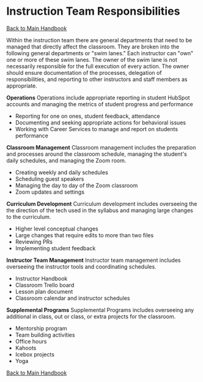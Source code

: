 # Instruction Team Responsibilities
[ Back to Main Handbook ](./README.md)

Within the instruction team there are general departments that need to be managed that directly affect the classroom. They are broken into the following general departments or "swim lanes." Each instructor can "own" one or more of these swim lanes. The owner of the swim lane is not necessarily responsible for the full execution of every action. The owner should ensure documentation of the processes, delegation of responsibilities, and reporting to other instructors and staff members as appropriate.

**Operations**
Operations include appropriate reporting in student HubSpot accounts and managing the metrics of student progress and performance
- Reporting for one on ones, student feedback, attendance
- Documenting and seeking appropriate actions for behavioral issues
- Working with Career Services to manage and report on students performance

**Classroom Management**
Classroom management includes the preparation and processes around the classroom schedule, managing the student's daily schedules, and managing the Zoom room.
- Creating weekly and daily schedules
- Scheduling guest speakers
- Managing the day to day of the Zoom classroom
- Zoom updates and settings

**Curriculum Development**
Curriculum development includes overseeing the the direction of the tech used in the syllabus and managing large changes to the curriculum.
 - Higher level conceptual changes
 - Large changes that require edits to more than two files
 - Reviewing PRs
 - Implementing student feedback

**Instructor Team Management**
Instructor team management includes overseeing the instructor tools and coordinating schedules.
- Instructor Handbook
- Classroom Trello board
- Lesson plan document
- Classroom calendar and instructor schedules

**Supplemental Programs**
Supplemental Programs includes overseeing any additional in class, out or class, or extra projects for the classroom.
- Mentorship program
- Team building activities
- Office hours
- Kahoots
- Icebox projects
- Yoga

[ Back to Main Handbook ](./README.md)
